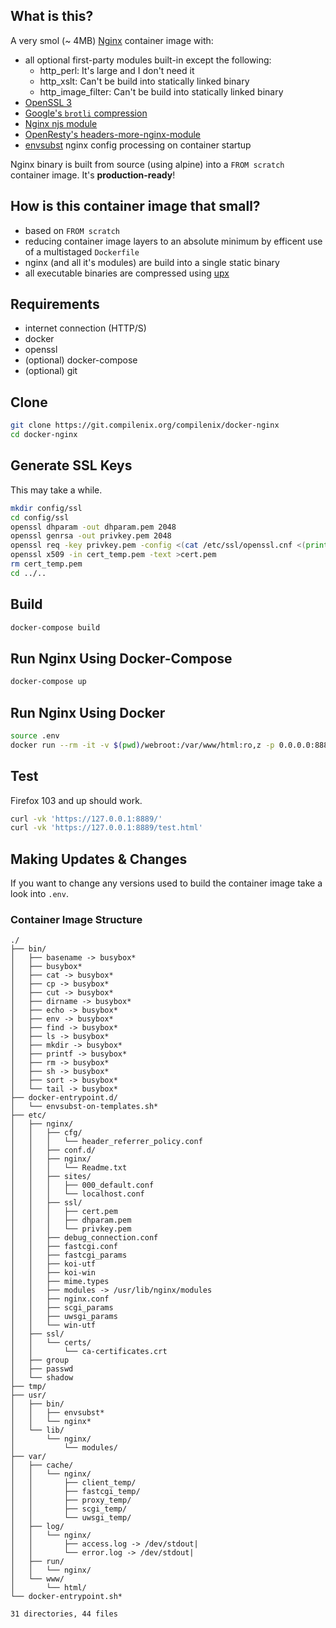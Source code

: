 ## What is this?
A very smol (~ 4MB) [Nginx](https://nginx.org/en/CHANGES) container image with:
- all optional first-party modules built-in except the following:
  - http_perl: It's large and I don't need it
  - http_xslt: Can't be build into statically linked binary
  - http_image_filter: Can't be build into statically linked binary
- [OpenSSL 3](https://github.com/openssl/openssl)
- [Google's `brotli` compression](https://github.com/google/ngx_brotli)
- [Nginx njs module](https://hg.nginx.org/njs/)
- [OpenResty's headers-more-nginx-module](https://github.com/openresty/headers-more-nginx-module)
- [envsubst](https://git.compilenix.org/CompileNix/renvsubst) nginx config processing on container startup

Nginx binary is built from source (using alpine) into a `FROM scratch` container image. It's **production-ready**!

## How is this container image that small?
- based on `FROM scratch`
- reducing container image layers to an absolute minimum by efficent use of a multistaged `Dockerfile`
- nginx (and all it's modules) are build into a single static binary
- all executable binaries are compressed using [upx](https://upx.github.io/)

## Requirements
- internet connection (HTTP/S)
- docker
- openssl
- (optional) docker-compose
- (optional) git

## Clone
```sh
git clone https://git.compilenix.org/compilenix/docker-nginx
cd docker-nginx
```

## Generate SSL Keys
This may take a while.

```sh
mkdir config/ssl
cd config/ssl
openssl dhparam -out dhparam.pem 2048
openssl genrsa -out privkey.pem 2048
openssl req -key privkey.pem -config <(cat /etc/ssl/openssl.cnf <(printf "[SAN]\nbasicConstraints=CA:FALSE\nkeyUsage=nonRepudiation,digitalSignature,keyEncipherment\nsubjectAltName=DNS:localhost, DNS:localhost.localdomain, IP:127.0.0.1, IP:::1")) -sha256 -subj "/C=/ST=/L=/O=/OU=/CN=localhost" -extensions SAN -nodes -x509 -days 3650 -out cert_temp.pem
openssl x509 -in cert_temp.pem -text >cert.pem
rm cert_temp.pem
cd ../..
```

## Build
```sh
docker-compose build
```

## Run Nginx Using Docker-Compose
```sh
docker-compose up
```

## Run Nginx Using Docker
```sh
source .env
docker run --rm -it -v $(pwd)/webroot:/var/www/html:ro,z -p 0.0.0.0:8888:2080 -p 0.0.0.0:8889:2443 -e DNS_RESOLVER=$DNS_RESOLVER compilenix/nginx:${NGINX_VERSION}
```

## Test
Firefox 103 and up should work.

```sh
curl -vk 'https://127.0.0.1:8889/'
curl -vk 'https://127.0.0.1:8889/test.html'
```

## Making Updates & Changes
If you want to change any versions used to build the container image take a look into `.env`.

### Container Image Structure
```
./
├── bin/
│   ├── basename -> busybox*
│   ├── busybox*
│   ├── cat -> busybox*
│   ├── cp -> busybox*
│   ├── cut -> busybox*
│   ├── dirname -> busybox*
│   ├── echo -> busybox*
│   ├── env -> busybox*
│   ├── find -> busybox*
│   ├── ls -> busybox*
│   ├── mkdir -> busybox*
│   ├── printf -> busybox*
│   ├── rm -> busybox*
│   ├── sh -> busybox*
│   ├── sort -> busybox*
│   └── tail -> busybox*
├── docker-entrypoint.d/
│   └── envsubst-on-templates.sh*
├── etc/
│   ├── nginx/
│   │   ├── cfg/
│   │   │   └── header_referrer_policy.conf
│   │   ├── conf.d/
│   │   ├── nginx/
│   │   │   └── Readme.txt
│   │   ├── sites/
│   │   │   ├── 000_default.conf
│   │   │   └── localhost.conf
│   │   ├── ssl/
│   │   │   ├── cert.pem
│   │   │   ├── dhparam.pem
│   │   │   └── privkey.pem
│   │   ├── debug_connection.conf
│   │   ├── fastcgi.conf
│   │   ├── fastcgi_params
│   │   ├── koi-utf
│   │   ├── koi-win
│   │   ├── mime.types
│   │   ├── modules -> /usr/lib/nginx/modules
│   │   ├── nginx.conf
│   │   ├── scgi_params
│   │   ├── uwsgi_params
│   │   └── win-utf
│   ├── ssl/
│   │   └── certs/
│   │       └── ca-certificates.crt
│   ├── group
│   ├── passwd
│   └── shadow
├── tmp/
├── usr/
│   ├── bin/
│   │   ├── envsubst*
│   │   └── nginx*
│   └── lib/
│       └── nginx/
│           └── modules/
├── var/
│   ├── cache/
│   │   └── nginx/
│   │       ├── client_temp/
│   │       ├── fastcgi_temp/
│   │       ├── proxy_temp/
│   │       ├── scgi_temp/
│   │       └── uwsgi_temp/
│   ├── log/
│   │   └── nginx/
│   │       ├── access.log -> /dev/stdout|
│   │       └── error.log -> /dev/stdout|
│   ├── run/
│   │   └── nginx/
│   └── www/
│       └── html/
└── docker-entrypoint.sh*

31 directories, 44 files
```

